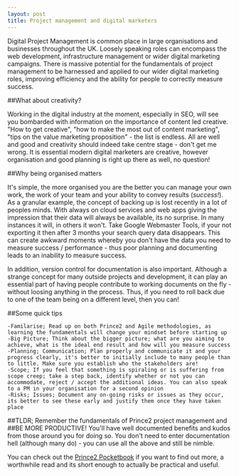 ```yaml
---
layout: post
title: Project management and digital marketers
---
```

Digital Project Management is common place in large organisations and businesses throughout the UK. Loosely speaking roles can encompass the web development, infrastructure management or wider digital marketing campaigns. There is massive potential for the fundamentals of project management to be harnessed and applied to our wider digital marketing roles, improving efficiency and the ability for people to correctly measure success.

##What about creativity?

Working in the digital industry at the moment, especially in SEO, will see you bombarded with information on the importance of content led creative. "How to get creative", "how to make the most out of content marketing", "tips on the value marketing proposition" - the list is endless. All are well and good and creativity should indeed take centre stage - don't get me wrong. It is essential modern digital marketers are creative, however organisation and good planning is right up there as well, no question!

##Why being organised matters

It's simple, the more organised you are the better you can manage your own work, the work of your team and your ability to convey results (<em>success!</em>). As a granular example, the concept of backing up is lost recently in a lot of peoples minds. With always on cloud services and web apps giving the impression that their data will always be available, its no surprise. In many instances it will, in others it won't. Take Google Webmaster Tools, if your not exporting it then after 3 months your search query data disappears. This can create awkward moments whereby you don't have the data you need to measure success / performance - thus poor planning and documenting leads to an inability to measure success.

In addition, version control for documentation is also important. Although a strange concept for many outside projects and development, it can play an essential part of having people contribute to working documents on the fly - without loosing anything in the process. Thus, if you need to roll back due to one of the team being on a different level, then you can!

##Some quick tips

	-Familarise; Read up on both Prince2 and Agile methodologies, as learning the fundamentals will change your mindset before starting up
	-Big Picture; Think about the bigger picture; what are you aiming to achieve, what is the ideal end result and how will you measure success
	-Planning; Communication; Plan properly and communicate it and your progress clearly, it's better to initially include to many people than to little. Make sure you establish who the stakeholders are!
	-Scope; If you feel that something is spiraling or is suffering from scope creep; take a step back, identify whether or not you can accommodate, reject / accept the additional ideas. You can also speak to a PM in your organisation for a second opinion
	-Risks; Issues; Document any on-going risks or issues as they occur, its better to see these early and justify them once they have taken place
##TLDR;</strong> Remember the fundamentals of Prince2 project management and ##BE MORE PRODUCTIVE!</strong> You'll have well documented benefits and kudos from those around you for doing so. You don't need to enter documentation hell (although many do) - you can use all the above and still be nimble.

You can check out the [Prince2 Pocketbook](http://www.amazon.co.uk/gp/product/0113311990/ref=as_li_ss_tl?ie=UTF8&amp;camp=1634&amp;creative=19450&amp;creativeASIN=0113311990&amp;linkCode=as2&amp;tag=calsheblo-21) if you want to find out more, a worthwhile read and its short enough to actually be practical and useful.
